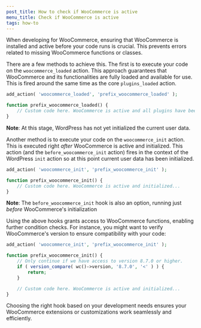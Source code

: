 ```yaml
---
post_title: How to check if WooCommerce is active
menu_title: Check if WooCommerce is active
tags: how-to
---
```


When developing for WooCommerce, ensuring that WooCommerce is installed and active before your code runs is crucial. This prevents errors related to missing WooCommerce functions or classes.

There are a few methods to achieve this. The first is to execute your code on the `woocommerce_loaded` action. This approach guarantees that WooCommerce and its functionalities are fully loaded and available for use. This is fired around the same time as the core `plugins_loaded` action. 

```php
add_action( 'woocommerce_loaded', 'prefix_woocommerce_loaded' );

function prefix_woocommerce_loaded() {
	// Custom code here. WooCommerce is active and all plugins have been loaded...
}
```

**Note**: At this stage, WordPress has not yet initialized the current user data.

Another method is to execute your code on the `woocommerce_init` action. This is executed right _after_ WooCommerce is active and initialized. This action (and the `before_woocommerce_init` action) fires in the context of the WordPress `init` action so at this point current user data has been initialized.

```php
add_action( 'woocommerce_init', 'prefix_woocommerce_init' );

function prefix_woocommerce_init() {
	// Custom code here. WooCommerce is active and initialized...
}
```

**Note**: The `before_woocommerce_init` hook is also an option, running just _before_ WooCommerce's initialization

Using the above hooks grants access to WooCommerce functions, enabling further condition checks. For instance, you might want to verify WooCommerce's version to ensure compatibility with your code:

```php
add_action( 'woocommerce_init', 'prefix_woocommerce_init' );

function prefix_woocommerce_init() {
	// Only continue if we have access to version 8.7.0 or higher.
	if ( version_compare( wc()->version, '8.7.0', '<' ) ) {
		return;
	}

	// Custom code here. WooCommerce is active and initialized...
}
```

Choosing the right hook based on your development needs ensures your WooCommerce extensions or customizations work seamlessly and efficiently.
